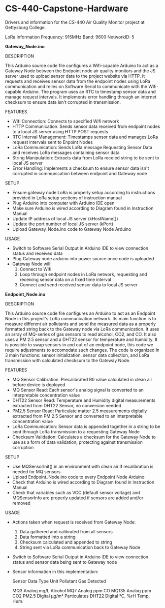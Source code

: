 # CS-440-Capstone-Hardware
Drivers and information for the CS-440 Air Quality Monitor project at Gettysburg College.

LoRa Information
Frequency: 915MHz
Band: 9600
NetworkID: 5

**Gateway_Node.ino**

DESCRIPTION

This Arduino source code file configures a Wifi-capable Arduino to act as a Gateway Node between the Endpoint node air quality monitors 
and the JS server used to upload sensor data to the project website via HTTP. It requests and receives sensor data from the endpoint nodes using LoRa communication and relies on Software Serial to communicate with the Wifi-capable Arduino. The program uses an RTC to timestamp sensor data and manage request intervals. It implements error handling through an internet checksum to ensure data isn't corrupted in transmission.

FEATURES

- Wifi Connection: Connects to specified Wifi network
- HTTP Communication: Sends sensor data received from endpoint nodes to a local JS server using HTTP POST requests
- RTC Interval Management: Timestamps sensor data and manages LoRa request intervals sent to Enpoint Nodes
- LoRa Communication: Sends LoRa message Requesting Sensor Data and receives LoRa messages containing sensor data
- String Manipulation: Extracts data from LoRa receied string to be sent to local JS server
- Error Handling: Implements a checksum to ensure sensor data isn't corrupted in communication between endpoint and Gateway node

SETUP

- Ensure gateway node LoRa is properly setup according to instructions provided in LoRa setup sections of instruction manual
- Plug Arduino into computer with Arduino IDE open
- Make sure Arduino is wired according to Diagram found in Instruction Manual
- Update IP address of local JS server (kHostName[])
- Update the port number of local JS server (kPort)
- Upload Gateway_Node.ino code to Gateway Node Arduino


USAGE

- Switch to Software Serial Output in Arduino IDE to view connection status and received data
- Plug Gateway node arduino into power source once code is uploaded
- Gateway Node will:
  1. Connect to Wifi
  2. Loop through endpoint nodes in LoRa network, requesting and receiving sensor data on a fixed time interval
  3. Connect and send received sensor data to local JS server
 



**Endpoint_Node.ino**

DESCRIPTION

This Arduino source code file configures an Arduino to act as an Endpoint Node in this project's LoRa communication network. Its main function is to measure different air pollutants
and send the measured data as a properly formatted string back to the Gateway node via LoRa communication. It uses an array of MQ-series of gas sensors to read alcohol, CO2, and CO. It also uses a PM 2.5 sensor and a DHT22 sensor for temperature and humidity. It is possible to swap sensors in and out of an endpoint node, this code we require adjustments to accomodate such changes. The code is organized in 3 main functions: sensor initialization, sensor data collection, and LoRa transmission with calculated checksum to the Gateway Node.


FEATURES

- MQ Sensor Calibration: Precalibrated R0 value calculated in clean air before device is deployed
- MQ Sensor Read: Each sensor's analog signal is converted to an interpretable concentration value
- DHT22 Sensor Read: Temperature and Humidity digital measurements extracted from DHT22 Sensor, no conversion needed
- PM2.5 Sensor Read: Particulate matter 2.5 measurements digitally extracted from PM 2.5 Sensor and converted to an interpretable concentration value
- LoRa Communication: Sensor data is appended together in a string to be sent through LoRa transmission to a requesting Gateway Node
- Checksum Validation: Calculates a checksum for the Gateway Node to use as a form of data validation, protecting against transmission corruption

SETUP

- Use MQSensorInit() in an environment with clean air if recalibration is needed for MQ sensors
- Upload Endpoint_Node.ino code to every Endpoint Node Arduino
- Check that Arduino is wired according to Diagram found in Instruction Manual
- Check that variables such as VCC (default sensor voltage) and MQSensorInfo are properly updated if sensors are added and/or removed

USAGE

- Actions taken when request is received from Gateway Node:
  1. Data gathered and calibrated from all sensors
  2. Data formatted into a string
  3. Checksum calculated and appended to string
  4. String sent via LoRa communication back to Gateway Node
-  Switch to Software Serial Output in Arduino IDE to view connection status and sensor data being sent to Gateway node
-  Sensor information in this implementation:

    Sensor    Data Type   Unit      Pollutant Gas Detected
   
     MQ3	    Analog	    mg/L	    Alcohol
     MQ7	    Analog	    ppm	      CO
     MQ135	  Analog	    ppm	      CO2
     PM2.5	  Digital	    µg/m³	    Particulates
     DHT22	  Digital	    °C, %rH	  Temp, Hum.
   
   

